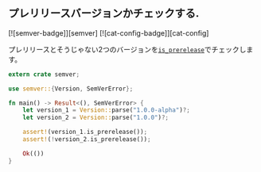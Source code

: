## プレリリースバージョンかチェックする.

[![semver-badge]][semver] [![cat-config-badge]][cat-config]

プレリリースとそうじゃない2つのバージョンを[`is_prerelease`]でチェックします。

```rust
extern crate semver;

use semver::{Version, SemVerError};

fn main() -> Result<(), SemVerError> {
    let version_1 = Version::parse("1.0.0-alpha")?;
    let version_2 = Version::parse("1.0.0")?;

    assert!(version_1.is_prerelease());
    assert!(!version_2.is_prerelease());

    Ok(())
}
```

[`is_prerelease`]: https://docs.rs/semver/*/semver/struct.Version.html#method.is_prerelease
